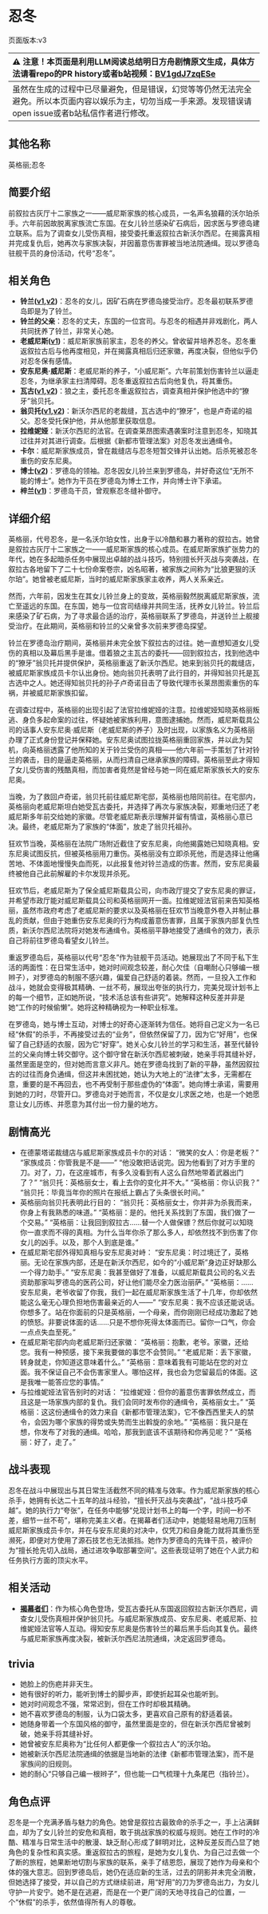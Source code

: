 # 忍冬
页面版本:v3
 

| :warning: 注意！本页面是利用LLM阅读总结明日方舟剧情原文生成，具体方法请看repo的PR history或者b站视频：[BV1gdJ7zqESe](https://www.bilibili.com/video/BV1gdJ7zqESe/)         |
|:----------------------------|
| 虽然在生成的过程中已尽量避免，但是错误，幻觉等等仍然无法完全避免。所以本页面内容以娱乐为主，切勿当成一手来源。发现错误请open issue或者b站私信作者进行修改。|



## 其他名称
英格丽;忍冬
## 简要介绍
前叙拉古灰厅十二家族之一——威尼斯家族的核心成员，一名声名狼藉的沃尔珀杀手。六年前因故脱离家族流亡东国。在女儿铃兰感染矿石病后，因求医与罗德岛建立联系。后为了调查女儿受伤真相，接受委托重返叙拉古新沃尔西尼。在揭露真相并完成复仇后，她再次与家族决裂，并因蓄意伤害罪被当地法院通缉。现以罗德岛驻舰干员的身份活动，代号“忍冬”。
## 相关角色
-   **铃兰([v1](../chars/char_358_lisa.md),[v2](char_358_lisa.md))**：忍冬的女儿，因矿石病在罗德岛接受治疗。忍冬最初联系罗德岛即是为了铃兰。
-   **铃兰的父亲**：忍冬的丈夫，东国的一位宫司。与忍冬的相遇并非戏剧化，两人共同抚养了铃兰，非常关心她。
-   **老威尼斯([v1](../chars/extended_char_lao_wei_ni_si.md))**：威尼斯家族前家主，忍冬的养父。曾收留并培养忍冬。忍冬重返叙拉古后与他再度相见，并在揭露真相后归还家徽，再度决裂，但他似乎仍对忍冬保有感情。
-   **安东尼奥·威尼斯**：老威尼斯的养子，“小威尼斯”。六年前策划伤害铃兰以逼走忍冬，为继承家主扫清障碍。忍冬重返叙拉古后向他复仇，将其重伤。
-   **瓦古([v1](../chars/extended_char_wa_gu.md),[v2](extended_char_wa_gu.md))**：狼之主，委托忍冬重返叙拉古，调查真相并保护他选中的“獠牙”翁贝托。
-   **翁贝托([v1](../chars/extended_char_weng_bei_tuo.md),[v2](extended_char_weng_bei_tuo.md))**：新沃尔西尼的老裁缝，瓦古选中的“獠牙”，也是卢奇诺的祖父。忍冬受托保护他，并从他那里获取信息。
-   **拉维妮娅**：新沃尔西尼的法官。在调查莱昂图索遇袭案时注意到忍冬，知晓其过往并对其进行调查。后根据《新都市管理法案》对忍冬发出通缉令。
-   **卡尔**：威尼斯家族成员，曾在裁缝店与忍冬短暂交锋并认出她。后杀死被忍冬重伤的安东尼奥。
-   **博士([v2](extended_char_bo_shi.md))**：罗德岛的领袖。忍冬因女儿铃兰来到罗德岛，并好奇这位“无所不能的博士”。她作为干员在罗德岛为博士工作，并向博士许下承诺。
-   **梓兰([v1](../chars/char_278_orchid.md))**：罗德岛干员，曾观察忍冬缝补御守。
## 详细介绍
英格丽，代号忍冬，是一名沃尔珀女性，出身于以冷酷和暴力著称的叙拉古。她曾是叙拉古灰厅十二家族之一——威尼斯家族的核心成员。在威尼斯家族扩张势力的年代，她在多起暗杀任务中展现出卓越的战斗技巧，特别擅长歼灭战与突袭战，在叙拉古各地留下了二十七份命案卷宗，凶名昭著，被家族之间称为“比狼更狠的沃尔珀”。她曾被老威尼斯，当时的威尼斯家族家主收养，两人关系亲近。

然而，六年前，因发生在其女儿铃兰身上的变故，英格丽毅然脱离威尼斯家族，流亡至遥远的东国。在东国，她与一位宫司结缘并共同生活，抚养女儿铃兰。铃兰后来感染了矿石病，为了寻求最合适的治疗，英格丽联系了罗德岛，并送铃兰上舰接受治疗。在此期间，英格丽和铃兰的父亲曾多次前来罗德岛探望。

铃兰在罗德岛治疗期间，英格丽并未完全放下叙拉古的过往。她一直想知道女儿受伤的真相以及幕后黑手是谁。借着狼之主瓦古的委托——回到叙拉古，找到他选中的“獠牙”翁贝托并提供保护，英格丽重返了新沃尔西尼。她来到翁贝托的裁缝店，被威尼斯家族成员卡尔认出身份。她向翁贝托表明了此行目的，并得知翁贝托是瓦古选中之人。她还得知翁贝托的孙子卢奇诺目击了导致代理市长莱昂图索重伤的车祸，并被威尼斯家族扣留。

在调查过程中，英格丽的出现引起了法官拉维妮娅的注意。拉维妮娅知晓英格丽叛逃、身负多起命案的过往，怀疑她被家族利用，意图逮捕她。然而，威尼斯载具公司的话事人安东尼奥·威尼斯（老威尼斯的养子）及时出现，以家族名义为英格丽办理了正式身份登记并保释她。安东尼奥试图拉拢英格丽重回家族，并以此为契机，向英格丽透露了他所知的关于铃兰受伤的真相——他六年前一手策划了针对铃兰的袭击，目的是逼走英格丽，从而扫清自己继承家族的障碍。英格丽至此才得知了女儿受伤害的残酷真相，而加害者竟然是曾经与她一同在威尼斯家族长大的安东尼奥。

当晚，为了救回卢奇诺，翁贝托前往威尼斯宅邸，英格丽也陪同前往。在宅邸内，英格丽向老威尼斯坦白她受瓦古委托，并选择了再次与家族决裂，郑重地归还了老威尼斯多年前交给她的家徽。尽管老威尼斯表示理解并留有情谊，英格丽心意已决。最终，老威尼斯为了家族的“体面”，放走了翁贝托祖孙。

狂欢节当晚，英格丽在法院广场附近截住了安东尼奥，向他揭露她已知晓真相。安东尼奥试图反抗，但被英格丽用刀重伤。英格丽没有立即杀死他，而是选择让他痛苦地、不体面地慢慢失血而死，以此报复他对铃兰造成的伤害。然而，安东尼奥最终被他自己此前解雇的卡尔发现并杀死。

狂欢节后，老威尼斯为了保全威尼斯载具公司，向市政厅提交了安东尼奥的罪证，并希望市政厅能对威尼斯载具公司和英格丽网开一面。拉维妮娅法官前来告知英格丽，虽然市政府考虑了老威尼斯的要求以及英格丽在狂欢节当晚意外卷入并制止暴乱的贡献，但由于她重伤安东尼奥的行为构成蓄意伤害罪，且属于家族内部复仇性质，新沃尔西尼法院将对她发布通缉令。英格丽平静地接受了通缉令的效力，表示自己将前往罗德岛看望女儿铃兰。

重返罗德岛后，英格丽以代号“忍冬”作为驻舰干员活动。她展现出了不同于私下生活的两面性：在日常生活中，她对时间观念较差，耐心欠佳（自嘲耐心只够编一根辫子），对罗德岛的制服不感兴趣，偏爱自己舒适的着装。然而，一旦投入工作和战斗，她就会变得极其精确、一丝不苟，展现出夸张的执行力，完美兑现计划书上的每一个细节，正如她所说，“技术活总该有些讲究”。她解释这种反差并非是她“工作的时候偷懒”。她将这种精确视为一种职业标准。

在罗德岛，她与博士互动，对博士的好奇心逐渐转为信任。她将自己定义为一名已经“休假”的杀手，不再接受过去的“业务”，但依然保留了刀，因为它“好用”，也保留了自己舒适的衣服，因为它“好穿”。她关心女儿铃兰的学习和生活，甚至代替铃兰的父亲向博士转交御守。这个御守曾在新沃尔西尼被刺破，她亲手将其缝补好，虽然里面是空的，但对她而言意义非凡。她在罗德岛找到了新的平静，虽然因叙拉古的过往而身负通缉，但这并未困扰她，她认为大地上的“法律”太多，无需都在意，重要的是不再回去，也不再受制于那些虚伪的“体面”。她向博士承诺，需要用到她的刀时，尽管开口。罗德岛对于她而言，不仅是女儿求医之地，也是一个她愿意让女儿历练、并愿意为其付出一份力量的地方。
## 剧情高光
*   在德蒙塔诺裁缝店与威尼斯家族成员卡尔的对话：
    “微笑的女人：你是老板？”
    “家族成员：你管我是不是——”
    “他没敢把话说完。因为他看到了对方手里的刀。对了，刀，在这座城市，有多久没看到有人这么自然地带着武器出门了？”
    “翁贝托：英格丽女士，看上去你的变化并不大。”
    “英格丽：你认识我？”
    “翁贝托：毕竟当年你的照片在报纸上霸占了头条很长时间。”
*   英格丽向翁贝托表明此行目的：
    “翁贝托：英格丽女士，你并非为杀我而来，你身上有我熟悉的味道。”
    “英格丽：是的。他托关系找到了东国，我们做了一个交易。”
    “英格丽：让我回到叙拉古......替一个人做保镖？然后你就可以知晓你一直求而不得的真相。为什么当年你杀了那么多人，却依然找不到伤害了你女儿的凶手。以及，那个人到底是谁。”
*   在威尼斯宅邸外得知真相与安东尼奥对峙：
    “安东尼奥：时过境迁了，英格丽。无论在家族内部，还是在新沃尔西尼，如今的“小威尼斯”身边正好缺那么一个得力助手。”
    “安东尼奥：我甚至做好了准备，以威尼斯载具公司的名义去资助那家叫罗德岛的医药公司，好让他们能尽全力医治丽萨。”
    “英格丽：......安东尼奥，老爷收留了你我，我们一起在威尼斯家族生活了十几年，你却依然能这么毫无心理负担地伤害最亲近的人——”
    “安东尼奥：我不应该还能说话。你想多了。站在你面前的只是英格丽，一个母亲，而你刚刚已经成功激起了她的愤怒。非要说体面的话......只是不想你死得太体面而已。留你一口气，你会一点点失血至死。”
*   在威尼斯宅邸内向老威尼斯归还家徽：
    “英格丽：抱歉，老爷。家徽，还给您。我有一种预感，接下来我要做的事您不会赞同。”
    “老威尼斯：丢下家徽，转身就走，你知道这意味着什么。”
    “英格丽：意味着我有可能站在您的对立面。我不保证自己不会伤害家里人。哪怕这样，我也会为您留最后的体面。这是我唯一能答应您的事情。”
*   与拉维妮娅法官告别时的对话：
    “拉维妮娅：但你的蓄意伤害罪依然成立，而且这是一场家族内部的复仇。我们会同时发布你的通缉令，英格丽女士。”
    “英格丽：这这份通缉令的效力来自《新都市管理法案》，它不像西西里夫人的禁令，会因为哪个家族的得势或失势而生出斡旋的余地。”
    “英格丽：我只是在想，你发布了对我的通缉。哈哈，那我到底该不该期待和你再见呢？”
    “英格丽：好了，走了。”
## 战斗表现
忍冬在战斗中展现出与其日常生活截然不同的精准与效率。作为威尼斯家族的核心杀手，她拥有长达二十五年的战斗经验，“擅长歼灭战与突袭战”，“战斗技巧卓越”。她的执行力“夸张”，在任务中能够“兑现计划书上的每一个字，时间一秒不差，细节一丝不苟”，堪称完美主义者。在揭幕者们活动中，她能轻易地用刀压制威尼斯家族成员卡尔，并在与安东尼奥的对决中，仅凭刀和自身能力就将其重伤至濒死，即便对方使用了源石技艺也无法抵挡。她作为罗德岛的先锋干员，被评价为“擅长抢先切入战局，通过进攻争取部署空间”。这些表现证明了她在个人武力和任务执行方面的顶尖水平。
## 相关活动
-   **[揭幕者们](../stories/act38side.md)**：作为核心角色登场，受瓦古委托从东国返回叙拉古新沃尔西尼，调查女儿受伤真相并保护翁贝托。与威尼斯家族成员、安东尼奥、老威尼斯、拉维妮娅法官等人互动。得知安东尼奥是伤害铃兰的幕后黑手后向其复仇。最终与威尼斯家族再度决裂，被新沃尔西尼法院通缉，决定返回罗德岛。
## trivia
*   她脸上的伤疤并非天生。
*   她有很好的听力，能听到博士的脚步声，即使折起耳朵也能听到。
*   她对时间观念不强，常常迟到，但在工作时却极其精确。
*   她不喜欢罗德岛的制服，认为口袋太多，更喜欢自己原有的舒适着装。
*   她随身带着一个东国风格的御守，虽然里面是空的，但在新沃尔西尼曾被刺破，她亲手将其缝补好。
*   她曾被安东尼奥称为“比任何人都更像一个叙拉古人”的沃尔珀。
*   她被新沃尔西尼法院通缉的依据是当地新的法律《新都市管理法案》，而不是家族间的旧规则。
*   她的耐心“只够自己编一根辫子”，但也能一口气梳理十九条尾巴（指铃兰）。
## 角色点评
忍冬是一个充满矛盾与魅力的角色。她曾是叙拉古最致命的杀手之一，手上沾满鲜血，却为了女儿铃兰的安危和真相，敢于挑战家族的权威与规则。她在工作时的冷酷、精准与日常生活中的散漫、缺乏耐心形成了鲜明对比，这种反差反而凸显了她角色的复杂性和真实感。重返叙拉古的旅程，是她为女儿复仇、为自己过去做一个了断的旅程，她果断地切割与家族的联系，亲手了结恩怨，展现了她作为母亲和个体的强大意志。回到罗德岛后，她仍在适应新的生活，过去的阴影并未完全消散，但她选择了接受，并以自己的方式继续前进，用“好用”的刀为罗德岛出力，为女儿守护一片安宁。她不是在逃避，而是在一个更广阔的天地寻找自己的位置，一个“休假”的杀手，依然值得所有人的尊敬。